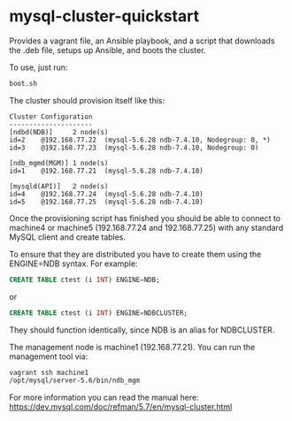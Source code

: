 # mysql-cluster-quickstart
Provides a vagrant file, an Ansible playbook, and a script that downloads the .deb file, setups up Ansible, and boots the cluster. 

To use, just run:

```bash
boot.sh
```

The cluster should provision itself like this:

```
Cluster Configuration
---------------------
[ndbd(NDB)]     2 node(s)
id=2    @192.168.77.22  (mysql-5.6.28 ndb-7.4.10, Nodegroup: 0, *)
id=3    @192.168.77.23  (mysql-5.6.28 ndb-7.4.10, Nodegroup: 0)

[ndb_mgmd(MGM)] 1 node(s)
id=1    @192.168.77.21  (mysql-5.6.28 ndb-7.4.10)

[mysqld(API)]   2 node(s)
id=4    @192.168.77.24  (mysql-5.6.28 ndb-7.4.10)
id=5    @192.168.77.25  (mysql-5.6.28 ndb-7.4.10)
```

Once the provisioning script has finished you should be able to connect to
machine4 or machine5 (192.168.77.24 and 192.168.77.25) with any standard MySQL
client and create tables.

To ensure that they are distributed you have to create them using
the ENGINE=NDB syntax. For example:

```sql
CREATE TABLE ctest (i INT) ENGINE=NDB;
```

or


```sql
CREATE TABLE ctest (i INT) ENGINE=NDBCLUSTER;
```

They should function identically, since NDB is an alias for NDBCLUSTER.

The management node is machine1 (192.168.77.21). You can run the management tool via:

```bash
vagrant ssh machine1
/opt/mysql/server-5.6/bin/ndb_mgm
```

For more information you can read the manual here: https://dev.mysql.com/doc/refman/5.7/en/mysql-cluster.html

